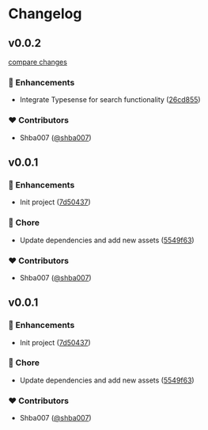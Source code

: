 # Changelog

## v0.0.2

[compare changes](https://github.com/shba007/red-cat-muse/compare/v0.0.1...v0.0.2)

### 🚀 Enhancements

- Integrate Typesense for search functionality ([26cd855](https://github.com/shba007/red-cat-muse/commit/26cd855))

### ❤️ Contributors

- Shba007 ([@shba007](https://github.com/shba007))

## v0.0.1

### 🚀 Enhancements

- Init project ([7d50437](https://github.com/shba007/red-cat-muse/commit/7d50437))

### 🏡 Chore

- Update dependencies and add new assets ([5549f63](https://github.com/shba007/red-cat-muse/commit/5549f63))

### ❤️ Contributors

- Shba007 ([@shba007](https://github.com/shba007))

## v0.0.1

### 🚀 Enhancements

- Init project ([7d50437](https://github.com/shba007/red-cat-muse/commit/7d50437))

### 🏡 Chore

- Update dependencies and add new assets ([5549f63](https://github.com/shba007/red-cat-muse/commit/5549f63))

### ❤️ Contributors

- Shba007 ([@shba007](https://github.com/shba007))
